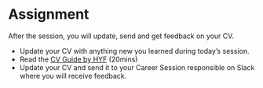# Assignment

After the session, you will update, send and get feedback on your CV.

- Update your CV with anything new you learned during today’s session.
- Read the [CV Guide by HYF](https://github.com/HackYourFuture-CPH/yourpersonalbrand/blob/main/yourcurriculum.md) (20mins)
- Update your CV and send it to your Career Session responsible on Slack where you will receive feedback.
